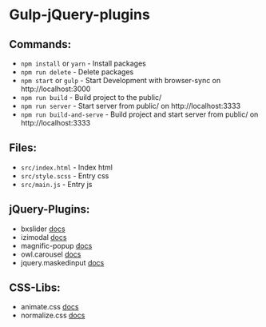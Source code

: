# Gulp-jQuery-plugins

## Commands:
* `npm install` or `yarn` - Install packages
* `npm run delete` - Delete packages
* `npm start` or `gulp` - Start Development with browser-sync on http://localhost:3000
* `npm run build` - Build project to the public/
* `npm run server` - Start server from public/ on http://localhost:3333
* `npm run build-and-serve` - Build project and start server from public/ on http://localhost:3333

## Files:
* `src/index.html` - Index html
* `src/style.scss` - Entry css
* `src/main.js` - Entry js

## jQuery-Plugins:
* bxslider [docs](https://bxslider.com/)
* izimodal [docs](http://izimodal.marcelodolce.com/)
* magnific-popup [docs](http://dimsemenov.com/plugins/magnific-popup/)
* owl.carousel [docs](https://owlcarousel2.github.io/OwlCarousel2/)
* jquery.maskedinput [docs](https://github.com/digitalBush/jquery.maskedinput)

## CSS-Libs:
* animate.css [docs](https://daneden.github.io/animate.css/)
* normalize.css [docs](https://necolas.github.io/normalize.css/)
